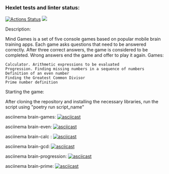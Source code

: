 ### Hexlet tests and linter status:
[![Actions Status](https://github.com/kalldrek777/python-project-49/workflows/hexlet-check/badge.svg)](https://github.com/kalldrek777/python-project-49/actions)
<a href="https://codeclimate.com/github/kalldrek777/python-project-49/maintainability"><img src="https://api.codeclimate.com/v1/badges/e6325cfce091981be999/maintainability" /></a>


Description:

Mind Games is a set of five console games based on popular mobile
brain training apps. Each game asks questions that need to be answered 
correctly. After three correct answers, the game is considered to be completed.
Wrong answers end the game and offer to play it again. Games:

    Calculator. Arithmetic expressions to be evaluated
    Progression. Finding missing numbers in a sequence of numbers
    Definition of an even number
    Finding the Greatest Common Divisor
    Prime number definition


Starting the game:

After cloning the repository and installing the necessary libraries, 
run the script using "poetry run script_name"


asciinema brain-games:
 [![asciicast](https://asciinema.org/a/CLvtREHOyOENUqnnmsP2cMcUZ.svg)](https://asciinema.org/a/CLvtREHOyOENUqnnmsP2cMcUZ)

asciinema brain-even:
 [![asciicast](https://asciinema.org/a/xueez5X0bNKRNxUpg1Q8bLqHU.svg)](https://asciinema.org/a/xueez5X0bNKRNxUpg1Q8bLqHU)

asciinema brain-calc
: [![asciicast](https://asciinema.org/a/5u3wrChn5CU9UEhdPELt2UaFU.svg)](https://asciinema.org/a/5u3wrChn5CU9UEhdPELt2UaFU)

asciinema brain-gcd:
  [![asciicast](https://asciinema.org/a/2WW5xXPidbqN4QT01mPnvsSeB.svg)](https://asciinema.org/a/2WW5xXPidbqN4QT01mPnvsSeB)

asciinema brain-progression:
 [![asciicast](https://asciinema.org/a/XAssHholOy5lJvqy4SAFFRJhP.svg)](https://asciinema.org/a/XAssHholOy5lJvqy4SAFFRJhP)  

asciinema brain-prime:
 [![asciicast](https://asciinema.org/a/Htz7P8D5D9eBiHNPkfptu8mZN.svg)](https://asciinema.org/a/Htz7P8D5D9eBiHNPkfptu8mZN) 
